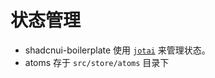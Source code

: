 # 状态管理

- shadcnui-boilerplate 使用 [`jotai`](https://github.com/pmndrs/jotai) 来管理状态。
- atoms 存于 `src/store/atoms` 目录下


